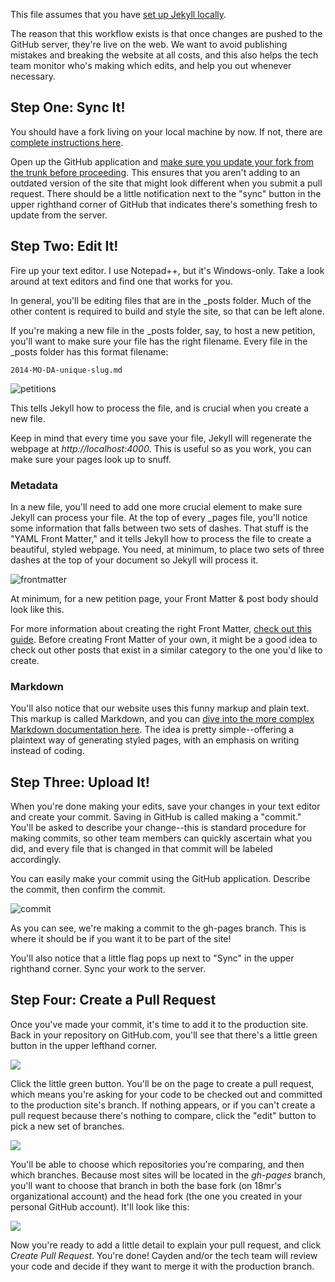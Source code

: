 This file assumes that you have [set up Jekyll locally](https://github.com/18mr/documentation/blob/master/local-site.md).

The reason that this workflow exists is that once changes are pushed to the GitHub server, they're live on the web. We want to avoid publishing mistakes and breaking the website at all costs, and this also helps the tech team monitor who's making which edits, and help you out whenever necessary.

## Step One: Sync It!

You should have a fork living on your local machine by now. If not, there are [complete instructions here](https://github.com/18mr/documentation/blob/master/local-site.md).

Open up the GitHub application and [make sure you update your fork from the trunk before proceeding](https://github.com/18mr/documentation/blob/master/sync-your-fork.md). This ensures that you aren't adding to an outdated version of the site that might look different when you submit a pull request. There should be a little notification next to the "sync" button in the upper righthand corner of GitHub that indicates there's something fresh to update from the server.

## Step Two: Edit It!

Fire up your text editor. I use Notepad++, but it's Windows-only. Take a look around at text editors and find one that works for you.

In general, you'll be editing files that are in the _posts folder. Much of the other content is required to build and style the site, so that can be left alone.

If you're making a new file in the _posts folder, say, to host a new petition, you'll want to make sure your file has the right filename. Every file in the _posts folder has this format filename: 

    2014-MO-DA-unique-slug.md

![petitions](https://cloud.githubusercontent.com/assets/2704279/5173174/30455d98-73db-11e4-9a4d-d9310188313f.PNG)

This tells Jekyll how to process the file, and is crucial when you create a new file.

Keep in mind that every time you save your file, Jekyll will regenerate the webpage at _http://localhost:4000_. This is useful so as you work, you can make sure your pages look up to snuff.

### Metadata

In a new file, you'll need to add one more crucial element to make sure Jekyll can process your file. At the top of every _pages file, you'll notice some information that falls between two sets of dashes. That stuff is the "YAML Front Matter," and it tells Jekyll how to process the file to create a beautiful, styled webpage. You need, at minimum, to place two sets of three dashes at the top of your document so Jekyll will process it.

![frontmatter](https://cloud.githubusercontent.com/assets/2704279/5173219/a9d3b542-73db-11e4-9cbb-1adb8012f4e0.PNG)

At minimum, for a new petition page, your Front Matter & post body should look like this.

For more information about creating the right Front Matter, [check out this guide](http://jekyllrb.com/docs/frontmatter/). Before creating Front Matter of your own, it might be a good idea to check out other posts that exist in a similar category to the one you'd like to create.

### Markdown

You'll also notice that our website uses this funny markup and plain text. This markup is called Markdown, and you can [dive into the more complex Markdown documentation here](http://daringfireball.net/projects/markdown/basics). The idea is pretty simple--offering a plaintext way of generating styled pages, with an emphasis on writing instead of coding.

## Step Three: Upload It!

When you're done making your edits, save your changes in your text editor and create your commit. Saving in GitHub is called making a "commit." You'll be asked to describe your change--this is standard procedure for making commits, so other team members can quickly ascertain what you did, and every file that is changed in that commit will be labeled accordingly.

You can easily make your commit using the GitHub application. Describe the commit, then confirm the commit.

![commit](https://cloud.githubusercontent.com/assets/2704279/5173281/2e638918-73dc-11e4-8a37-8d3cd29a4c30.PNG)

As you can see, we're making a commit to the gh-pages branch. This is where it should be if you want it to be part of the site!

You'll also notice that a little flag pops up next to "Sync" in the upper righthand corner. Sync your work to the server.

## Step Four: Create a Pull Request

Once you've made your commit, it's time to add it to the production site. Back in your repository on GitHub.com, you'll see that there's a little green button in the upper lefthand corner.

<img src="https://cloud.githubusercontent.com/assets/2704279/4381570/3059548a-4378-11e4-905e-902b44173fa4.PNG">

Click the little green button. You'll be on the page to create a pull request, which means you're asking for your code to be checked out and committed to the production site's branch. If nothing appears, or if you can't create a pull request because there's nothing to compare, click the "edit" button to pick a new set of branches.

<img src="https://cloud.githubusercontent.com/assets/2704279/4381573/338300de-4378-11e4-843f-89226d6af046.PNG">

You'll be able to choose which repositories you're comparing, and then which branches. Because most sites will be located in the _gh-pages_ branch, you'll want to choose that branch in both the base fork (on 18mr's organizational account) and the head fork (the one you created in your personal GitHub account). It'll look like this: 

<img src="https://cloud.githubusercontent.com/assets/2704279/4381750/f14fbd6c-437a-11e4-993e-fbfd6670e481.PNG">

Now you're ready to add a little detail to explain your pull request, and click _Create Pull Request_. You're done! Cayden and/or the tech team will review your code and decide if they want to merge it with the production branch.
